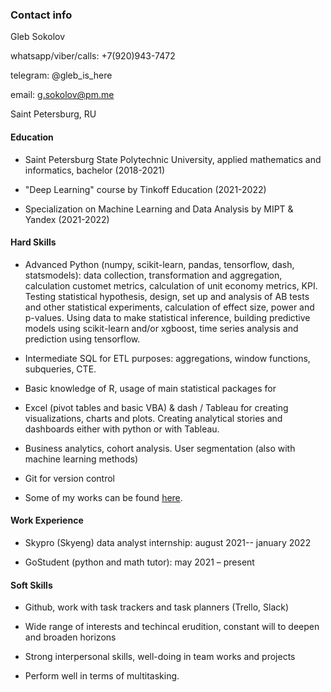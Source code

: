 ### Contact info

Gleb Sokolov

whatsapp/viber/calls: +7(920)943-7472

telegram: @gleb_is_here

email: g.sokolov@pm.me

Saint Petersburg, RU

#### Education

- Saint Petersburg State Polytechnic University, applied mathematics and informatics, bachelor (2018-2021)

- "Deep Learning" course by Tinkoff Education (2021-2022)

- Specialization on Machine Learning and Data Analysis by MIPT & Yandex (2021-2022)

#### Hard Skills

- Advanced Python (numpy, scikit-learn, pandas, tensorflow, dash, statsmodels): data collection, transformation and aggregation, calculation customet metrics, calculation of unit economy metrics, KPI. Testing statistical hypothesis, design, set up and analysis of AB tests and other statistical experiments, calculation of effect size, power and p-values. Using data to make statistical inference, building predictive models using scikit-learn and/or xgboost, time series analysis and prediction using tensorflow.

- Intermediate SQL for ETL purposes: aggregations, window functions, subqueries, CTE.

- Basic knowledge of R, usage of main statistical packages for 

- Excel (pivot tables and basic VBA) & dash  / Tableau for creating visualizations, charts and plots. Creating analytical stories and dashboards either with python or with Tableau.  

- Business analytics, cohort analysis. User segmentation (also with machine learning methods)

- Git for version control

- Some of my works can be found [here](https://yukontaf.github.io). 

#### Work Experience

- Skypro (Skyeng) data analyst internship: august 2021-- january 2022

- GoStudent (python and math tutor): may 2021 – present



#### Soft Skills

- Github, work with task trackers and task planners (Trello, Slack)

- Wide range of interests and techincal erudition, constant will to deepen and broaden horizons

- Strong interpersonal skills, well-doing in team works and projects

- Perform well in terms of multitasking.
